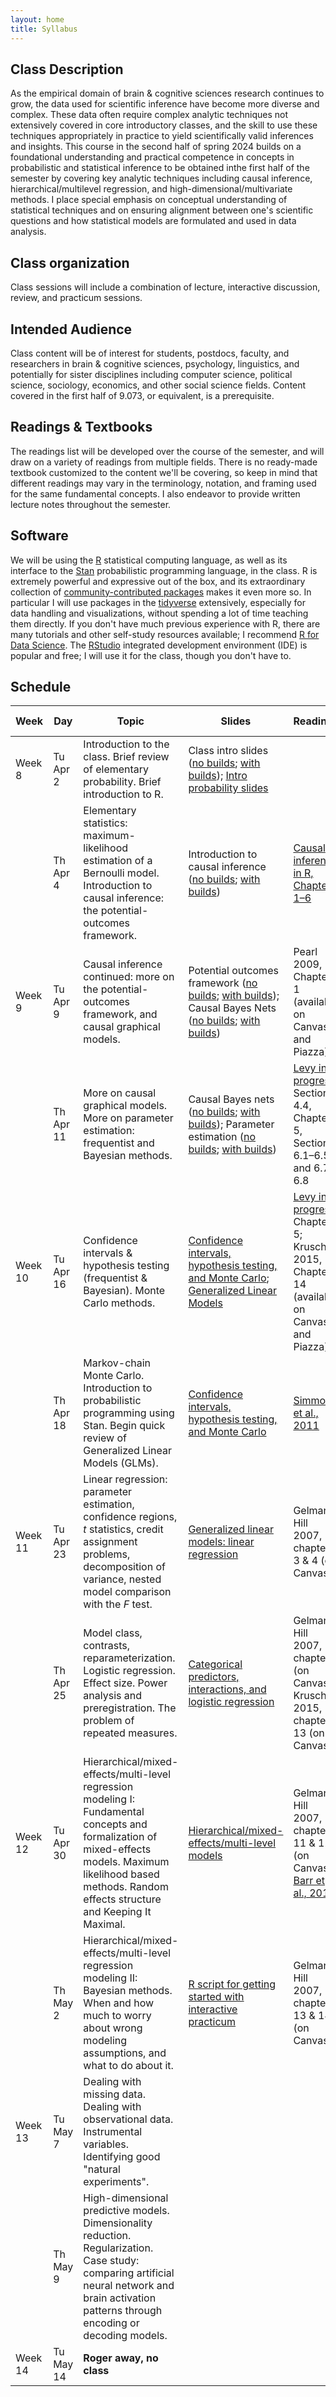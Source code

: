 ```yaml
---
layout: home
title: Syllabus
---
```


## Class Description

  As the empirical domain of brain & cognitive sciences research continues to grow, the data used for scientific inference have become more diverse and complex. These data often require complex analytic techniques not extensively covered in core introductory classes, and the skill to use these techniques appropriately in practice to yield scientifically valid inferences and insights. This course in the second half of spring 2024 builds on a foundational understanding and practical competence in concepts in probabilistic and statistical inference to be obtained inthe first half of the semester by covering key analytic techniques including causal inference, hierarchical/multilevel regression, and high-dimensional/multivariate methods. I place special emphasis on conceptual understanding of statistical techniques and on ensuring alignment between one's scientific questions and how statistical models are formulated and used in data analysis.


## Class organization

Class sessions will include a combination of lecture, interactive discussion, review, and practicum sessions.

## Intended Audience

Class content will be of interest for students, postdocs, faculty, and researchers in brain & cognitive sciences, psychology, linguistics, and potentially for sister disciplines including computer science, political science, sociology, economics, and other social science fields. Content covered in the first half of 9.073, or equivalent, is a prerequisite.

## Readings & Textbooks

The readings list will be developed over the course of the semester, and will draw on a variety of readings from multiple fields. There is no ready-made textbook customized to the content we'll be covering, so keep in mind that different readings may vary in the terminology, notation, and framing used for the same fundamental concepts. I also endeavor to provide written lecture notes throughout the semester.

## Software

We will be using the [R](https://www.r-project.org/) statistical computing language, as well as its interface to the [Stan](https://mc-stan.org/) probabilistic programming language, in the class. R is extremely powerful and expressive out of the box, and its extraordinary collection of [community-contributed packages](https://cran.r-project.org/) makes it even more so. In particular I will use packages in the [tidyverse](https://www.tidyverse.org/) extensively, especially for data handling and visualizations, without spending a lot of time teaching them directly. If you don't have much previous experience with R, there are many tutorials and other self-study resources available; I recommend [R for Data Science](https://r4ds.hadley.nz/). The [RStudio](https://posit.co/products/open-source/rstudio/) integrated development environment (IDE) is popular and free; I will use it for the class, though you don't have to.


## Schedule

<div style="text-align:center;">
<!--    <img src="{{ site.url }}{{ site.baseurl }}/assets/images/under_construction.jpg" alt="Statistical Inference in Brain & Cognitive Sciences, Spring 2024" style="width: 60%; max-width:300px; height:auto; padding-top:10px; padding-bottom:20px;"> -->
    </div>

| Week    | Day       | Topic                                                                                                                                                                                                              | Slides                                                                                                                                                                                                                                                                                                                                              | Readings                                                                                                                                       | Related readings                                                                                                                                                                                                                                      | Problem sets                                       |
| ------- | --------- | ------------------------------------------------------------------------------------------------------------------------------------------------------------------------------------------------------------------ | --------------------------------------------------------------------------------------------------------------------------------------------------------------------------------------------------------------------------------------------------------------------------------------------------------------------------------------------------- | ---------------------------------------------------------------------------------------------------------------------------------------------- | ----------------------------------------------------------------------------------------------------------------------------------------------------------------------------------------------------------------------------------------------------- | -------------------------------------------------- |
| Week 8  | Tu Apr 2  | Introduction to the class. Brief review of elementary probability. Brief introduction to R.                                                                                                                        | Class intro slides ([no builds](assets/slides/2024-04-02-keynote-intro-slides-no-builds.pdf); [with builds](assets/slides/2024-04-02-keynote-intro-slides-with-builds.pdf)); [Intro probability slides](assets/slides/2024-04-02-intro-probability-slides.pdf)                                                                                      |                                                                                                                                                | [Probabilistic models in the study of language, chapters 2–5](https://www.mit.edu/~rplevy/pmsl_textbook/text.html)                                                                                                                                    |                                                    |
|         | Th Apr 4  | Elementary statistics: maximum-likelihood estimation of a Bernoulli model. Introduction to causal inference: the potential-outcomes framework.                                                                     | Introduction to causal inference ([no builds](assets/slides/2024-04-04-intro-to-causal-inference-no-builds.pdf); [with builds](assets/slides/2024-04-04-intro-to-causal-inference-with-builds.pdf))                                                                                                                                                 | [Causal inference in R, Chapters 1–6](https://www.r-causal.org/)                                                                               | [Hernan & Robins 2024, Chapters 1–3](https://www.hsph.harvard.edu/miguel-hernan/causal-inference-book/)                                                                                                                                               |                                                    |
| Week 9  | Tu Apr 9  | Causal inference continued: more on the potential-outcomes framework, and causal graphical models.                                                                                                                 | Potential outcomes framework ([no builds](assets/slides/2024-04-09-more-causal-inference-no-builds.pdf); [with builds](assets/slides/2024-04-09-more-causal-inference-with-builds.pdf)); Causal Bayes Nets ([no builds](assets/slides/2024-04-09-causal-Bayes-nets-no-builds.pdf); [with builds](2024-04-09-causal-Bayes-nets-with-builds.pdf))     | Pearl 2009, Chapter 1 (available on Canvas and Piazza)                                                                                         |                                                                                                                                                                                                                                                       | [Pset 1](assets/assignments/pset_1.pdf) out        |
|         | Th Apr 11 | More on causal graphical models. More on parameter estimation: frequentist and Bayesian methods.                                                                                                                   | Causal Bayes nets ([no builds](assets/slides/2024-04-11-causal-Bayes-nets-no-builds.pdf); [with builds](assets/slides/2024-04-11-causal-Bayes-nets-with-builds.pdf)); Parameter estimation ([no builds](assets/slides/2024-04-11-parameter-estimation-no-builds.pdf); [with builds](assets/slides/2024-04-11-parameter-estimation-with-builds.pdf)) | [Levy in progress](https://www.mit.edu/~rplevy/pmsl_textbook/text.html), Section 4.4, Chapter 5, Sections 6.1–6.5 and 6.7–6.8                  | [Nicenboim et al., 2024](https://vasishth.github.io/bayescogsci/book/), Chapter 10                                                                                                                                                                    |                                                    |
| Week 10 | Tu Apr 16 | Confidence intervals & hypothesis testing (frequentist & Bayesian). Monte Carlo methods.                                                                                                                           | [Confidence intervals, hypothesis testing, and Monte Carlo](assets/slides/2024-04-16-confidence-intervals-hypothesis-testing-Monte-Carlo-with-builds.pdf); [Generalized Linear Models](assets/slides/2024-04-16-generalized-linear-models.pdf)                                                                                                      | [Levy in progress](https://www.mit.edu/~rplevy/pmsl_textbook/text.html), Chapter 5; Kruschke 2015, Chapter 14 (available on Canvas and Piazza) | [Carpenter et al., 2017](http://stat.columbia.edu/~gelman/research/unpublished/stan-paper-revision-feb2015.pdf)                                                                                                                                       | Pset 1 due                                         |
|         | Th Apr 18 | Markov-chain Monte Carlo. Introduction to probabilistic programming using Stan. Begin quick review of Generalized Linear Models (GLMs).                                                                            | [Confidence intervals, hypothesis testing, and Monte Carlo](assets/slides/2024-04-16-confidence-intervals-hypothesis-testing-Monte-Carlo-with-builds.pdf)                                                                                                                                                                                           | [Simmons et al., 2011](https://journals.sagepub.com/doi/full/10.1177/0956797611417632)                                                         | [Agresti, 2015](https://www.google.com/books/edition/_/dgIzBgAAQBAJ?hl=en&gbpv=1&pg=PR11&dq=generalized+linear+models+ agresti), Chapter 1; [Gelman et al., 2020](https://users.aalto.fi/~ave/ROS.pdf), Chapter 4 and Parts 2 & 3                     | [Pset 2](assets/assignments/pset_2/pset_2.pdf) out |
| Week 11 | Tu Apr 23 | Linear regression: parameter estimation, confidence regions, *t* statistics, credit assignment problems, decomposition of variance, nested model comparison with the *F* test.                                     | [Generalized linear models: linear regression](assets/slides/2024-04-23-generalized-linear-models.pdf)                                                                                                                                                                                                                                              | Gelman & Hill 2007, chapters 3 & 4 (on Canvas)                                                                                                 | [Nicenboim et al., 2024](https://vasishth.github.io/bayescogsci/book/), Chapter 4                                                                                                                                                                     |                                                    |
|         | Th Apr 25 | Model class, contrasts, reparameterization. Logistic regression. Effect size. Power analysis and preregistration. The problem of repeated measures.                                                                | [Categorical predictors, interactions, and logistic regression](assets/slides/2024-04-25-categorical-predictors-interactions-logistic-regression.pdf)                                                                                                                                                                                               | Gelman & Hill 2007, chapter 5 (on Canvas); Kruschke 2015, chapter 13 (on Canvas)                                                               | [Gelman & Karlin, 2014](https://journals.sagepub.com/doi/full/10.1177/1745691614551642); [Simmons et al., 2011](https://journals.sagepub.com/doi/full/10.1177/0956797611417632); [Wagenmakers et al., 2012](https://doi.org/10.1177/1745691612463078) | Pset 2 due (Fri Apr 26)                            |
| Week 12 | Tu Apr 30 | Hierarchical/mixed-effects/multi-level regression modeling I:  Fundamental concepts and formalization of mixed-effects models. Maximum likelihood based methods. Random effects structure and Keeping It Maximal.  | [Hierarchical/mixed-effects/multi-level models](assets/slides/2024-04-30-mixed-effects-models.pdf)                                                                                                                                                                                                                                                  | Gelman & Hill 2007, chapters 11 & 12 (on Canvas); [Barr et al., 2013](https://www.sciencedirect.com/science/article/pii/S0749596X12001180)     |                                                                                                                                                                                                                                                       | [Pset 3](assets/assignments/pset_3/pset_3.pdf) out |
|         | Th May 2  | Hierarchical/mixed-effects/multi-level regression modeling II: Bayesian methods. When and how much to worry about wrong modeling assumptions, and what to do about it.                                             | [R script for getting started with interactive practicum](assets/resources/practical_issues_with_mixed_models/getting_started.R)                                                                                                                                                                                                                    | Gelman & Hill 2007, chapters 13 & 14 (on Canvas)                                                                                               |                                                                                                                                                                                                                                                       | Pset 4 out                                         |
| Week 13 | Tu May 7  | Dealing with missing data. Dealing with observational data. Instrumental variables. Identifying good "natural experiments".                                                                                        |                                                                                                                                                                                                                                                                                                                                                     |                                                                                                                                                |                                                                                                                                                                                                                                                       | Pset 3 due                                         |
|         | Th May 9  | High-dimensional predictive models. Dimensionality reduction. Regularization. Case study: comparing artificial neural network and brain activation patterns through encoding or decoding models.                   |                                                                                                                                                                                                                                                                                                                                                     |                                                                                                                                                |                                                                                                                                                                                                                                                       | Pset 4 due                                         |
| Week 14 | Tu May 14 | **Roger away, no class**                                                                                                                                                                                           |                                                                                                                                                                                                                                                                                                                                                     |                                                                                                                                                |                                                                                                                                                                                                                                                       | Final projects due                                 |